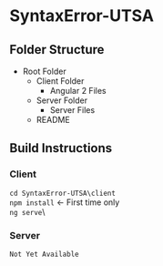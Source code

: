 # SyntaxError-UTSA

Folder Structure
------

- Root Folder
	- Client Folder
		- Angular 2 Files
	- Server Folder
		- Server Files
	- README

Build Instructions
------
### Client
`cd SyntaxError-UTSA\client`\
`npm install` <- First time only\
`ng serve`\

### Server
`Not Yet Available`